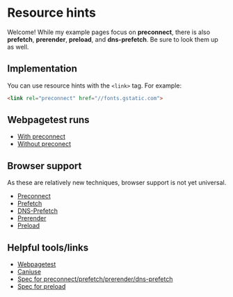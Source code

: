 # Resource hints

Welcome! While my example pages focus on **preconnect**, there is also **prefetch**, **prerender**, **preload**, and **dns-prefetch**. Be sure to look them up as well.

## Implementation
You can use resource hints with the ```<link>``` tag. For example:
```html
<link rel="preconnect" href="//fonts.gstatic.com">
```

## Webpagetest runs
* [With preconnect](https://www.webpagetest.org/result/170605_9R_ZCB/)
* [Without preconect](https://www.webpagetest.org/result/170605_93_ZCH/)

## Browser support

As these are relatively new techniques, browser support is not yet universal.
* [Preconnect](https://caniuse.com/#feat=link-rel-preconnect)
* [Prefetch](https://caniuse.com/#feat=link-rel-prefetch)
* [DNS-Prefetch](https://caniuse.com/#feat=link-dns-prefetch)
* [Prerender](https://caniuse.com/#feat=link-rel-prerender)
* [Preload](https://caniuse.com/#feat=link-rel-preload)

## Helpful tools/links
* [Webpagetest](https://www.webpagetest.org/)
* [Caniuse](https://caniuse.com/)
* [Spec for preconnect/prefetch/prerender/dns-prefetch](https://w3c.github.io/resource-hints/)
* [Spec for preload](https://www.w3.org/TR/preload/)
